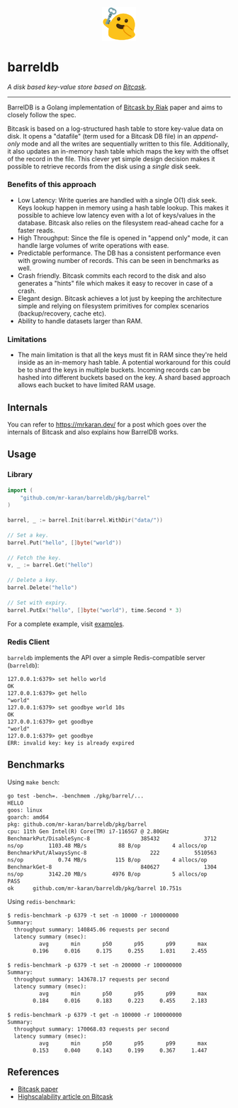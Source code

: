 <p align="center">
<img src="./_docs/logo.png" alt="logo" width="15%" />
</p>

# barreldb

_A disk based key-value store based on [Bitcask](https://en.wikipedia.org/wiki/Bitcask)_.

---

BarrelDB is a Golang implementation of [Bitcask by Riak](https://riak.com/assets/bitcask-intro.pdf) paper and aims to closely follow the spec.

Bitcask is based on a log-structured hash table to store key-value data on disk. It opens a "datafile" (term used for a Bitcask DB file) in an _append-only_ mode and all the writes are sequentially written to this file. Additionally, it also updates an in-memory hash table which maps the key with the offset of the record in the file. This clever yet simple design decision makes it possible to retrieve records from the disk using a _single_ disk seek.

### Benefits of this approach

- Low Latency: Write queries are handled with a single O(1) disk seek. Keys lookup happen in memory using a hash table lookup. This makes it possible to achieve low latency even with a lot of keys/values in the database. Bitcask also relies on the filesystem read-ahead cache for a faster reads.
- High Throughput: Since the file is opened in "append only" mode, it can handle large volumes of write operations with ease. 
- Predictable performance. The DB has a consistent performance even with growing number of records. This can be seen in benchmarks as well.
- Crash friendly. Bitcask commits each record to the disk and also generates a "hints" file which makes it easy to recover in case of a crash.
- Elegant design. Bitcask achieves a lot just by keeping the architecture simple and relying on filesystem primitives for complex scenarios (backup/recovery, cache etc).
- Ability to handle datasets larger than RAM.

### Limitations

- The main limitation is that all the keys must fit in RAM since they're held inside as an in-memory hash table. A potential workaround for this could be to shard the keys in multiple buckets. Incoming records can be hashed into different buckets based on the key. A shard based approach allows each bucket to have limited RAM usage.

## Internals

You can refer to https://mrkaran.dev/ for a post which goes over the internals of Bitcask and also explains how BarrelDB works.

## Usage

### Library


```go
import (
	"github.com/mr-karan/barreldb/pkg/barrel"
)

barrel, _ := barrel.Init(barrel.WithDir("data/"))

// Set a key.
barrel.Put("hello", []byte("world"))

// Fetch the key.
v, _ := barrel.Get("hello")

// Delete a key.
barrel.Delete("hello")

// Set with expiry.
barrel.PutEx("hello", []byte("world"), time.Second * 3)
```

For a complete example, visit [examples](./examples/main.go).

### Redis Client

`barreldb` implements the API over a simple Redis-compatible server (`barreldb`):

```
127.0.0.1:6379> set hello world
OK
127.0.0.1:6379> get hello
"world"
127.0.0.1:6379> set goodbye world 10s
OK
127.0.0.1:6379> get goodbye
"world"
127.0.0.1:6379> get goodbye
ERR: invalid key: key is already expired
```

## Benchmarks

Using `make bench`:

```
go test -bench=. -benchmem ./pkg/barrel/...
HELLO
goos: linux
goarch: amd64
pkg: github.com/mr-karan/barreldb/pkg/barrel
cpu: 11th Gen Intel(R) Core(TM) i7-1165G7 @ 2.80GHz
BenchmarkPut/DisableSync-8                385432              3712 ns/op        1103.48 MB/s          88 B/op          4 allocs/op
BenchmarkPut/AlwaysSync-8                    222           5510563 ns/op           0.74 MB/s         115 B/op          4 allocs/op
BenchmarkGet-8                            840627              1304 ns/op        3142.20 MB/s        4976 B/op          5 allocs/op
PASS
ok      github.com/mr-karan/barreldb/pkg/barrel 10.751s
```

Using `redis-benchmark`:

```
$ redis-benchmark -p 6379 -t set -n 10000 -r 100000000
Summary:
  throughput summary: 140845.06 requests per second
  latency summary (msec):
          avg       min       p50       p95       p99       max
        0.196     0.016     0.175     0.255     1.031     2.455

$ redis-benchmark -p 6379 -t set -n 200000 -r 100000000
Summary:
  throughput summary: 143678.17 requests per second
  latency summary (msec):
          avg       min       p50       p95       p99       max
        0.184     0.016     0.183     0.223     0.455     2.183

$ redis-benchmark -p 6379 -t get -n 100000 -r 100000000
Summary:
  throughput summary: 170068.03 requests per second
  latency summary (msec):
          avg       min       p50       p95       p99       max
        0.153     0.040     0.143     0.199     0.367     1.447
```

## References

- [Bitcask paper](https://riak.com/assets/bitcask-intro.pdf)
- [Highscalability article on Bitcask](http://highscalability.com/blog/2011/1/10/riaks-bitcask-a-log-structured-hash-table-for-fast-keyvalue.html)
